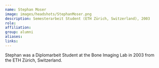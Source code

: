 ```yaml
---
name: Stephan Moser
image: images/headshots/StephanMoser.png
description: Semesterarbeit Student (ETH Zürich, Switzerland), 2003
role: 
affiliation: 
group: alumni
aliases: 
links:
---
```


Stephan was a Diplomarbeit Student at the Bone Imaging Lab in 2003 from the ETH Zürich, Switzerland.
